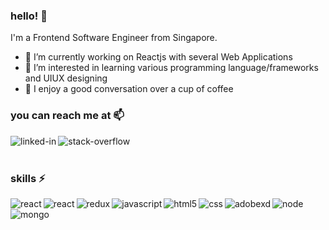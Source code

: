 ### hello! 👋
I'm a Frontend Software Engineer from Singapore. 

- 🔭  I’m currently working on Reactjs with several Web Applications
- 🌱  I’m interested in learning various programming language/frameworks and UIUX designing
- 💬  I enjoy a good conversation over a cup of coffee

### you can reach me at 📫

[<img align="left" alt="linked-in" src="https://img.shields.io/badge/linkedin-%230077B5.svg?&style=for-the-badge&logo=linkedin&logoColor=white" />](https://www.linkedin.com/in/valeryfun/)

[<img align="left" alt="stack-overflow" src="https://img.shields.io/badge/stack%20overflow-FE7A16?logo=stack-overflow&logoColor=white&style=for-the-badge" />](https://stackoverflow.com/users/14001613/valery-fun)

<br>
<br>

### skills ⚡
<img align="left" alt="react" src="https://img.shields.io/npm/types/typescript?style=for-the-badge" />
<img align="left" alt="react" src="https://img.shields.io/badge/react%20-%23232F3E.svg?&style=for-the-badge&logo=react&logoColor=%2361DAFB" />
<img align="left" alt="redux" src="https://img.shields.io/badge/redux%20-%23232F3E.svg?&style=for-the-badge&logo=redux&logoColor=%#764ABC" />
<img align="left" alt="javascript" src="https://img.shields.io/badge/javascript%20-%23232F3E.svg?&style=for-the-badge&logo=Javascript&logoColor=#F7DF1E" />
<img align="left" alt="html5" src="https://img.shields.io/badge/html5%20-%23232F3E.svg?&style=for-the-badge&logo=html5&logoColor=#E34F26" />
<img align="left" alt="css" src="https://img.shields.io/badge/css3%20-%23232F3E.svg?&style=for-the-badge&logo=css3&logoColor=#1572B6" />
<img align="left" alt="adobexd" src="https://img.shields.io/badge/adobexd%20-%23232F3E.svg?&style=for-the-badge&logo=adobexd&logoColor=#FF61F6" />
<img align="left" alt="node" src="https://img.shields.io/badge/node.js%20-%23232F3E.svg?&style=for-the-badge&logo=node.js&logoColor=#339933" />

<img align="left" alt="mongo" src="https://img.shields.io/badge/mongoDB%20-%23232F3E.svg?&style=for-the-badge&logo=mongoDB&logoColor=#47A248" />

<br>





<!--
**valeryfun/valeryfun** is a ✨ _special_ ✨ repository because its `README.md` (this file) appears on your GitHub profile.

Here are some ideas to get you started:

- 🔭 I’m currently working on ...
- 🌱 I’m currently learning ...
- 👯 I’m looking to collaborate on ...
- 🤔 I’m looking for help with ...
- 💬 Ask me about ...
- 📫 How to reach me: ...
- 😄 Pronouns: ...
- ⚡ Fun fact: ...
-->
